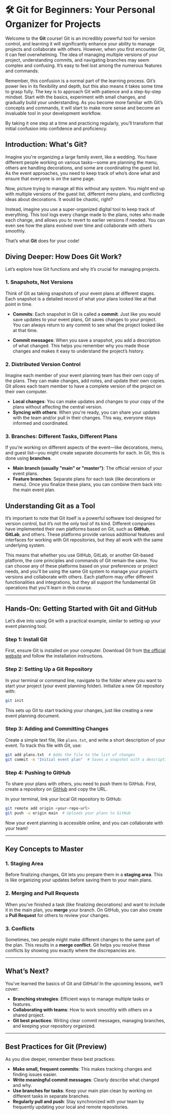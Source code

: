 # 🛠️ **Git for Beginners: Your Personal Organizer for Projects**

Welcome to the **Git** course! Git is an incredibly powerful tool for version control, and learning it will significantly enhance your ability to manage projects and collaborate with others. However, when you first encounter Git, it can feel overwhelming. The idea of managing multiple versions of your project, understanding commits, and navigating branches may seem complex and confusing. It’s easy to feel lost among the numerous features and commands.

Remember, this confusion is a normal part of the learning process. Git’s power lies in its flexibility and depth, but this also means it takes some time to grasp fully. The key is to approach Git with patience and a step-by-step mindset. Start with the basics, experiment with small changes, and gradually build your understanding. As you become more familiar with Git’s concepts and commands, it will start to make more sense and become an invaluable tool in your development workflow.

By taking it one step at a time and practicing regularly, you’ll transform that initial confusion into confidence and proficiency.

## Introduction: What's Git?

Imagine you're organizing a large family event, like a wedding. You have different people working on various tasks—some are planning the menu, others are handling decorations, and some are coordinating the guest list. As the event approaches, you need to keep track of who’s done what and ensure that everyone is on the same page.

Now, picture trying to manage all this without any system. You might end up with multiple versions of the guest list, different menu plans, and conflicting ideas about decorations. It would be chaotic, right?

Instead, imagine you use a super-organized digital tool to keep track of everything. This tool logs every change made to the plans, notes who made each change, and allows you to revert to earlier versions if needed. You can even see how the plans evolved over time and collaborate with others smoothly.

That’s what **Git** does for your code!

## Diving Deeper: How Does Git Work?

Let’s explore how Git functions and why it’s crucial for managing projects.

### 1. **Snapshots, Not Versions**
Think of Git as taking snapshots of your event plans at different stages. Each snapshot is a detailed record of what your plans looked like at that point in time.

- **Commits**: Each snapshot in Git is called a **commit**. Just like you would save updates to your event plans, Git saves changes to your project. You can always return to any commit to see what the project looked like at that time.

- **Commit messages**: When you save a snapshot, you add a description of what changed. This helps you remember why you made those changes and makes it easy to understand the project’s history.

### 2. **Distributed Version Control**
Imagine each member of your event planning team has their own copy of the plans. They can make changes, add notes, and update their own copies. Git allows each team member to have a complete version of the project on their own computer.

- **Local changes**: You can make updates and changes to your copy of the plans without affecting the central version.
- **Syncing with others**: When you're ready, you can share your updates with the team and/or pull in their changes. This way, everyone stays informed and coordinated.

### 3. **Branches: Different Tasks, Different Plans**
If you’re working on different aspects of the event—like decorations, menu, and guest list—you might create separate documents for each. In Git, this is done using **branches**.

- **Main branch (usually "main" or "master")**: The official version of your event plans.
- **Feature branches**: Separate plans for each task (like decorations or menu). Once you finalize these plans, you can combine them back into the main event plan.


## Understanding Git as a Tool

It’s important to note that Git itself is a powerful software tool designed for version control, but it’s not the only tool of its kind. Different companies have implemented their own platforms based on Git, such as **GitHub**, **GitLab**, and others. These platforms provide various additional features and interfaces for working with Git repositories, but they all work with the same underlying system.

This means that whether you use GitHub, GitLab, or another Git-based platform, the core principles and commands of Git remain the same. You can choose any of these platforms based on your preferences or project needs, and you'll be using the same Git system to manage your project’s versions and collaborate with others. Each platform may offer different functionalities and integrations, but they all support the fundamental Git operations that you'll learn in this course.

---

## Hands-On: Getting Started with Git and GitHub

Let’s dive into using Git with a practical example, similar to setting up your event planning tool.

### Step 1: Install Git
First, ensure Git is installed on your computer. Download Git from [the official website](https://git-scm.com/) and follow the installation instructions.

### Step 2: Setting Up a Git Repository
In your terminal or command line, navigate to the folder where you want to start your project (your event planning folder). Initialize a new Git repository with:

```bash
git init
```

This sets up Git to start tracking your changes, just like creating a new event planning document.

### Step 3: Adding and Committing Changes
Create a simple text file, like `plans.txt`, and write a short description of your event. To track this file with Git, use:

```bash
git add plans.txt  # Adds the file to the list of changes
git commit -m "Initial event plan"  # Saves a snapshot with a description
```

### Step 4: Pushing to GitHub
To share your plans with others, you need to push them to GitHub. First, create a repository on [GitHub](https://github.com/) and copy the URL.

In your terminal, link your local Git repository to GitHub:

```bash
git remote add origin <your-repo-url>
git push -u origin main  # Uploads your plans to GitHub
```

Now your event planning is accessible online, and you can collaborate with your team!

---

## Key Concepts to Master

### 1. **Staging Area**
Before finalizing changes, Git lets you prepare them in a **staging area**. This is like organizing your updates before saving them to your main plans.

### 2. **Merging and Pull Requests**
When you’ve finished a task (like finalizing decorations) and want to include it in the main plan, you **merge** your branch. On GitHub, you can also create a **Pull Request** for others to review your changes.

### 3. **Conflicts**
Sometimes, two people might make different changes to the same part of the plan. This results in a **merge conflict**. Git helps you resolve these conflicts by showing you exactly where the discrepancies are.

---

## What’s Next?

You’ve learned the basics of Git and GitHub! In the upcoming lessons, we’ll cover:

- **Branching strategies**: Efficient ways to manage multiple tasks or features.
- **Collaborating with teams**: How to work smoothly with others on a shared project.
- **Git best practices**: Writing clear commit messages, managing branches, and keeping your repository organized.

---

## Best Practices for Git (Preview)

As you dive deeper, remember these best practices:

- **Make small, frequent commits**: This makes tracking changes and finding issues easier.
- **Write meaningful commit messages**: Clearly describe what changed and why.
- **Use branches for tasks**: Keep your main plan clean by working on different tasks in separate branches.
- **Regularly pull and push**: Stay synchronized with your team by frequently updating your local and remote repositories.